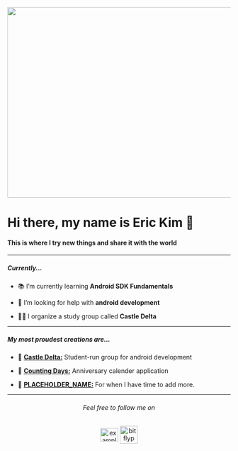 <p align="center"><img src="https://thumbs.gfycat.com/UnfoldedRedJaguarundi-max-1mb.gif" alt="example" height="430" width="1280" /></a>

<h1 align="left">Hi there, my name is Eric Kim 👋</h1>
<h4 align="left">This is where I try new things and share it with the world<h4>

***
<h5 align="left">Currently...</h5>

- 📚 I’m currently learning **Android SDK Fundamentals**

- 🤔 I’m looking for help with **android development**

- 👨‍💻 I organize a study group called **Castle Delta**
 
***

<h5 align="left">My most proudest creations are...</h5>

- 📌 [**Castle Delta:**](https://github.com/Castle-Delta) Student-run group for android development

- 📌 [**Counting Days:**](https://www.youtube.com/watch?v=viF7DZj9VJ4) Anniversary calender application

- 📌 [**PLACEHOLDER_NAME:**](https://www.youtube.com/watch?v=viF7DZj9VJ4) For when I have time to add more.
  
***

<h6 align="center">Feel free to follow me on</h6>
<p align="center">
<a href="https://linkedin.com/in/example" target="blank"><img align="center" src="https://raw.githubusercontent.com/rahuldkjain/github-profile-readme-generator/master/src/images/icons/Social/linked-in-alt.svg" alt="example" height="30" width="40" /></a>
<a href="https://instagram.com/bitflyp" target="blank"><img align="center" src="https://pixelartmaker-data-78746291193.nyc3.digitaloceanspaces.com/image/7bed8410dd7d25f.png" alt="bitflyp" height="40" width="40" /></a>
</p>
